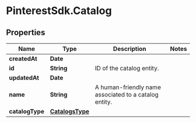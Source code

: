 # PinterestSdk.Catalog

## Properties

Name | Type | Description | Notes
------------ | ------------- | ------------- | -------------
**createdAt** | **Date** |  | 
**id** | **String** | ID of the catalog entity. | 
**updatedAt** | **Date** |  | 
**name** | **String** | A human-friendly name associated to a catalog entity. | 
**catalogType** | [**CatalogsType**](CatalogsType.md) |  | 


